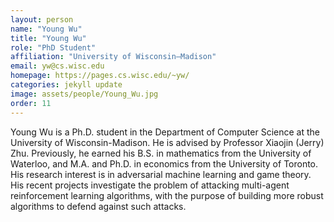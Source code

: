 ```yaml
---
layout: person
name: "Young Wu"
title: "Young Wu"
role: "PhD Student"
affiliation: "University of Wisconsin–Madison"
email: yw@cs.wisc.edu
homepage: https://pages.cs.wisc.edu/~yw/
categories: jekyll update
image: assets/people/Young_Wu.jpg
order: 11
---
```

Young Wu is a Ph.D. student in the Department of Computer Science at the University of Wisconsin-Madison. He is advised by Professor Xiaojin (Jerry) Zhu. Previously, he earned his B.S. in mathematics from the University of Waterloo, and M.A. and Ph.D. in economics from the University of Toronto. His research interest is in adversarial machine learning and game theory. His recent projects investigate the problem of attacking multi-agent reinforcement learning algorithms, with the purpose of building more robust algorithms to defend against such attacks.

